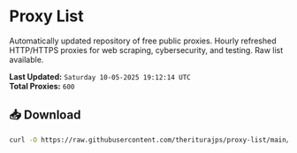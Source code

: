 # Proxy List

Automatically updated repository of free public proxies. Hourly refreshed HTTP/HTTPS proxies for web scraping, cybersecurity, and testing. Raw list available.

**Last Updated:** `Saturday 10-05-2025 19:12:14 UTC`  
**Total Proxies:** `600`

## 📥 Download
```bash
curl -O https://raw.githubusercontent.com/theriturajps/proxy-list/main/proxies.txt
